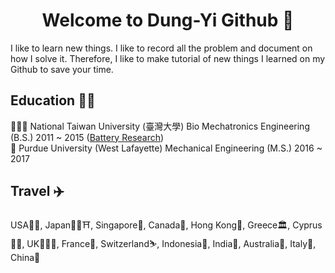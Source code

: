 <h1 align=center>Welcome to Dung-Yi Github 👋</h1> 

I like to learn new things. I like to record all the problem and document on how I solve it.  Therefore, I like to make tutorial of new things I learned on my Github to save your time. </br>

## Education 👨‍🎓
👨🏻‍🏫 National Taiwan University (臺灣大學)   Bio Mechatronics Engineering (B.S.) 2011 ~ 2015 ([Battery Research](https://github.com/Dungyichao/Dungyichao/blob/main/Documents/International%20Society%20of%20electrochemistry%20%20conference%20poster%20%26%20Dissertation.pdf))</br>
🚀 Purdue University (West Lafayette) Mechanical Engineering       (M.S.) 2016 ~ 2017
</br>

## Travel ✈️
USA🗽🏈, Japan🗼🎎⛩, Singapore🚢, Canada🍁, Hong Kong🚠, Greece🏛, Cyprus🏄🏻, UK💂🏻‍♂️, France🏰, Switzerland⛷️, Indonesia🌴, India🧞, Australia🦘, Italy🍕, China🐉
<!--
**Dungyichao/Dungyichao** is a ✨ _special_ ✨ repository because its `README.md` (this file) appears on your GitHub profile.

Here are some ideas to get you started:

- 🔭 I’m currently working on ...
- 🌱 I’m currently learning ...
- 👯 I’m looking to collaborate on ...
- 🤔 I’m looking for help with ...
- 💬 Ask me about ...
- 📫 How to reach me: ...
- 😄 Pronouns: ...
- ⚡ Fun fact: ...
-->
